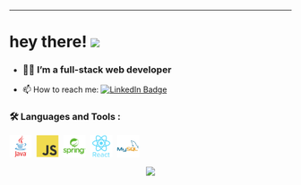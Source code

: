 ---

<h1>
  hey there!
  <img src="https://media.giphy.com/media/hvRJCLFzcasrR4ia7z/giphy.gif" width="30px"/>
</h1>


- ### :woman_technologist: I’m a full-stack web developer
- 📫 How to reach me: <a href="https://linkedin.com/in/esrabrown">
    <img src="https://img.shields.io/badge/esrabrown-blue?style=for-the-badge&logo=linkedin&logoColor=white" alt="LinkedIn Badge" width="90" />
  </a>


### :hammer_and_wrench: Languages and Tools :
<div>
    <img src="https://github.com/devicons/devicon/blob/master/icons/java/java-original-wordmark.svg" title="Java" alt="Java" width="40" height="40"/>&nbsp;
    <img src="https://github.com/devicons/devicon/blob/master/icons/javascript/javascript-original.svg" title="JavaScript" alt="JavaScript" width="40" height="40"/>&nbsp;
  <img src="https://github.com/devicons/devicon/blob/master/icons/spring/spring-original-wordmark.svg" title="Spring" alt="Spring" width="40" height="40"/>&nbsp;
  <img src="https://github.com/devicons/devicon/blob/master/icons/react/react-original-wordmark.svg" title="React" alt="React" width="40" height="40"/>&nbsp;
  <img src="https://github.com/devicons/devicon/blob/master/icons/mysql/mysql-original-wordmark.svg" title="MySQL"  alt="MySQL" width="40" height="40"/>&nbsp;
 
</div>

<p align="center">
   <img width="250" src="https://media.giphy.com/media/v1.Y2lkPTc5MGI3NjExMzc5ZWI1bWZkajJpa2E5cmxidnd3dDRpcjJtOXVwaW41aXdzZ3dhcSZlcD12MV9pbnRlcm5hbF9naWZfYnlfaWQmY3Q9Zw/xUPGcEliCc7bETyfO8/giphy.gif">
   
